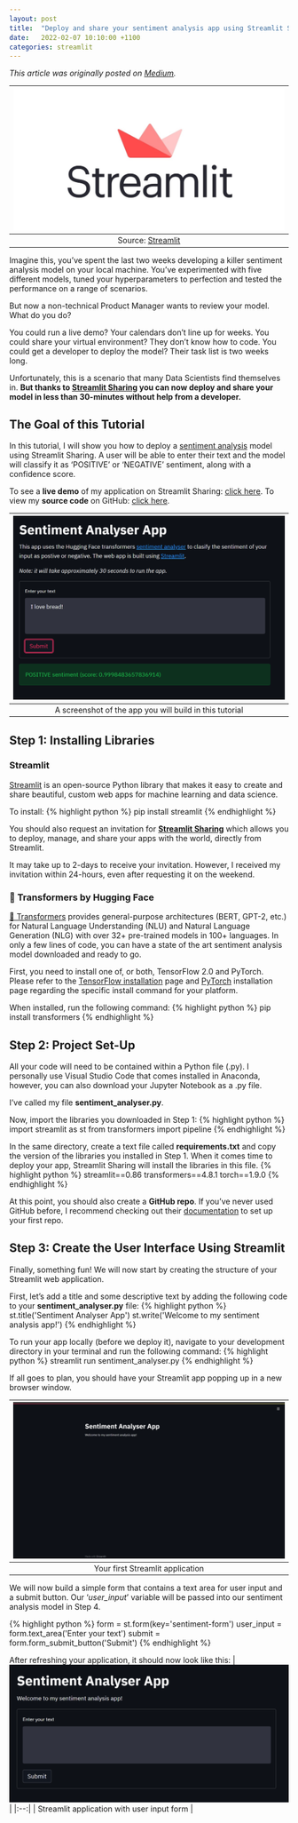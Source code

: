 ```yaml
---
layout: post
title:  "Deploy and share your sentiment analysis app using Streamlit Sharing"
date:   2022-02-07 10:10:00 +1100
categories: streamlit
---
```

*This article was originally posted on [Medium](https://medium.com/@rtkilian/deploy-and-share-your-sentiment-analysis-app-using-streamlit-sharing-2ba3ca6a3ead).*

| ![Streamlit logo](/assets/streamlit.jpeg) | 
|:--:| 
| Source: [Streamlit](https://streamlit.io/) |

Imagine this, you’ve spent the last two weeks developing a killer sentiment analysis model on your local machine. You’ve experimented with five different models, tuned your hyperparameters to perfection and tested the performance on a range of scenarios.

But now a non-technical Product Manager wants to review your model. What do you do?

You could run a live demo? Your calendars don’t line up for weeks.
You could share your virtual environment? They don’t know how to code.
You could get a developer to deploy the model? Their task list is two weeks long.

Unfortunately, this is a scenario that many Data Scientists find themselves in. **But thanks to [Streamlit Sharing](https://streamlit.io/sharing) you can now deploy and share your model in less than 30-minutes without help from a developer.**

## The Goal of this Tutorial
In this tutorial, I will show you how to deploy a [sentiment analysis](https://en.wikipedia.org/wiki/Sentiment_analysis) model using Streamlit Sharing. A user will be able to enter their text and the model will classify it as ‘POSITIVE’ or ‘NEGATIVE’ sentiment, along with a confidence score.

To see a **live demo** of my application on Streamlit Sharing: [click here](https://share.streamlit.io/rtkilian/streamlit-huggingface/main/sentiment_analyser.py).
To view my **source code** on GitHub: [click here](https://github.com/rtkilian/streamlit-huggingface).

| ![Streamlit sentiment demo app](/assets/streamlit-app-demo.png) | 
|:--:| 
| A screenshot of the app you will build in this tutorial |

## Step 1: Installing Libraries
### Streamlit
[Streamlit](https://streamlit.io/) is an open-source Python library that makes it easy to create and share beautiful, custom web apps for machine learning and data science.

To install:
{% highlight python %}
pip install streamlit
{% endhighlight %}

You should also request an invitation for [**Streamlit Sharing**](https://streamlit.io/sharing) which allows you to deploy, manage, and share your apps with the world, directly from Streamlit.

It may take up to 2-days to receive your invitation. However, I received my invitation within 24-hours, even after requesting it on the weekend.

### 🤗 Transformers by Hugging Face
[🤗 Transformers](https://huggingface.co/transformers/) provides general-purpose architectures (BERT, GPT-2, etc.) for Natural Language Understanding (NLU) and Natural Language Generation (NLG) with over 32+ pre-trained models in 100+ languages. In only a few lines of code, you can have a state of the art sentiment analysis model downloaded and ready to go.

First, you need to install one of, or both, TensorFlow 2.0 and PyTorch. Please refer to the [TensorFlow installation](https://www.tensorflow.org/install/pip#tensorflow-2.0-rc-is-available) page and [PyTorch](https://pytorch.org/get-started/locally/#start-locally) installation page regarding the specific install command for your platform.

When installed, run the following command:
{% highlight python %}
pip install transformers
{% endhighlight %}

## Step 2: Project Set-Up
All your code will need to be contained within a Python file (.py). I personally use Visual Studio Code that comes installed in Anaconda, however, you can also download your Jupyter Notebook as a .py file.

I’ve called my file **sentiment_analyser.py**.

Now, import the libraries you downloaded in Step 1:
{% highlight python %}
import streamlit as st
from transformers import pipeline
{% endhighlight %}

In the same directory, create a text file called **requirements.txt** and copy the version of the libraries you installed in Step 1. When it comes time to deploy your app, Streamlit Sharing will install the libraries in this file.
{% highlight python %}
streamlit==0.86
transformers==4.8.1
torch==1.9.0
{% endhighlight %}

At this point, you should also create a **GitHub repo**. If you’ve never used GitHub before, I recommend checking out their [documentation](https://docs.github.com/en/get-started/quickstart/create-a-repo) to set up your first repo.

## Step 3: Create the User Interface Using Streamlit
Finally, something fun! We will now start by creating the structure of your Streamlit web application.

First, let’s add a title and some descriptive text by adding the following code to your **sentiment_analyser.py** file:
{% highlight python %}
st.title('Sentiment Analyser App')
st.write('Welcome to my sentiment analysis app!')
{% endhighlight %}

To run your app locally (before we deploy it), navigate to your development directory in your terminal and run the following command:
{% highlight python %}
streamlit run sentiment_analyser.py
{% endhighlight %}

If all goes to plan, you should have your Streamlit app popping up in a new browser window.

| ![Streamlit first app](/assets/streamlit-first-app.png) | 
|:--:| 
| Your first Streamlit application |

We will now build a simple form that contains a text area for user input and a submit button. Our ‘*user_input*’ variable will be passed into our sentiment analysis model in Step 4.

{% highlight python %}
form = st.form(key='sentiment-form')
user_input = form.text_area('Enter your text')
submit = form.form_submit_button('Submit')
{% endhighlight %}

After refreshing your application, it should now look like this:
| ![Streamlit first app refreshed](/assets/streamlit-first-app-refreshed.png) | 
|:--:| 
| Streamlit application with user input form |